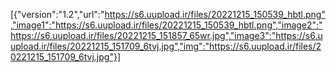[{"version":"1.2","url":"https://s6.uupload.ir/files/20221215_150539_hbtl.png","image1":"https://s6.uupload.ir/files/20221215_150539_hbtl.png","image2":"https://s6.uupload.ir/files/20221215_151857_65wr.jpg","image3":"https://s6.uupload.ir/files/20221215_151709_6tvj.jpg","img":"https://s6.uupload.ir/files/20221215_151709_6tvj.jpg"}]

